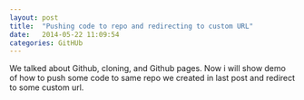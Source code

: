 ```yaml
---
layout: post
title:  "Pushing code to repo and redirecting to custom URL"
date:   2014-05-22 11:09:54
categories: GitHUb
---
```


We talked about Github, cloning, and Github pages. Now i will show demo of how to push some code to same repo we created in last post and redirect to some custom url.
